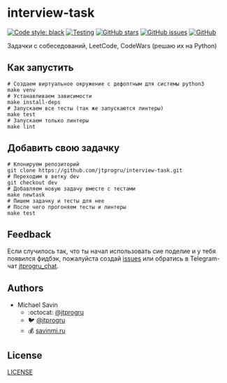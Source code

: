 # interview-task

[![Code style: black](https://img.shields.io/badge/code%20style-black-000000.svg)](https://github.com/psf/black)
[![Testing](https://github.com/jtprogru/interview-task/actions/workflows/testing.yml/badge.svg)](https://github.com/jtprogru/interview-task/actions/workflows/testing.yml)
[![GitHub stars](https://img.shields.io/github/stars/jtprogru/interview-task.svg)](https://github.com/jtprogru/interview-task/stargazers)
[![GitHub issues](https://img.shields.io/github/issues-raw/jtprogru/interview-task)](https://github.com/jtprogru/interview-task/issues)
[![GitHub](https://img.shields.io/github/license/jtprogru/interview-task)](https://github.com/jtprogru/interview-task/blob/main/LICENSE)

Задачки с собеседований, LeetCode, CodeWars (решаю их на Python)

## Как запустить

```shell
# Создаем виртуальное окружение с дефолтным для системы python3
make venv
# Устанавливаем зависимости
make install-deps
# Запускаем все тесты (так же запускаются линтеры)
make test
# Запускаем только линтеры
make lint
```

## Добавить свою задачку

```shell
# Клонируем репозиторий
git clone https://github.com/jtprogru/interview-task.git
# Переходим в ветку dev
git checkout dev
# Добавляем новую задачу вместе с тестами
make newtask
# Пишем задачку и тесты для нее
# После чего прогоняем тесты и линтеры
make test
```

## Feedback

Если случилось так, что ты начал использовать сие поделие и у тебя появился фидбэк,
пожалуйста создай [issues](https://github.com/jtprogru/interview-task/issues) или 
обратись в Telegram-чат [jtprogru_chat](https://t.me/jtprogru_chat).

## Authors

- Michael Savin
  - :octocat: [@jtprogru](https://www.github.com/jtprogru)
  - :bird: [@jtprogru](https://www.twitter.com/jtprogru)
  - :moneybag: [savinmi.ru](https://savinmi.ru)

## License

[LICENSE](LICENSE)
